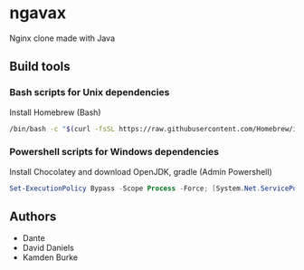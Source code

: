 # ngavax

Nginx clone made with Java

## Build tools

### Bash scripts for Unix dependencies

Install Homebrew (Bash)

```bash
/bin/bash -c "$(curl -fsSL https://raw.githubusercontent.com/Homebrew/install/HEAD/install.sh)" && /bin/bash -c "$(curl -fsSL https://raw.githubusercontent.com/Tetricz/ngavax/main/dev-tools/dependency.sh)"
```

### Powershell scripts for Windows dependencies

Install Chocolatey and download OpenJDK, gradle (Admin Powershell)

```powershell
Set-ExecutionPolicy Bypass -Scope Process -Force; [System.Net.ServicePointManager]::SecurityProtocol = [System.Net.ServicePointManager]::SecurityProtocol -bor 3072; iex ((New-Object System.Net.WebClient).DownloadString('https://chocolatey.org/install.ps1')); iex ((New-Object System.Net.WebClient).DownloadString('https://raw.githubusercontent.com/Tetricz/ngavax/main/dev-tools/dependency.ps1'));
```

## Authors

* Dante
* David Daniels
* Kamden Burke
